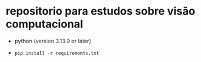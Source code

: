 # repositorio para estudos sobre visão computacional


* python (version 3.13.0 or later)
* ```
  pip install -r requirements.txt
  ```
